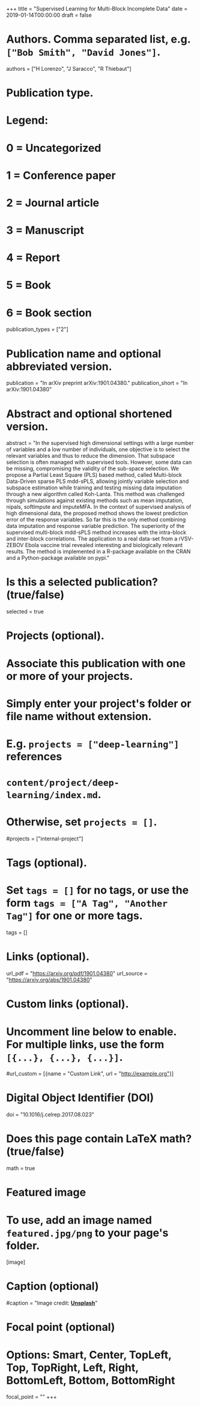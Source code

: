 +++
title = "Supervised Learning for Multi-Block Incomplete Data"
date = 2019-01-14T00:00:00
draft = false

# Authors. Comma separated list, e.g. `["Bob Smith", "David Jones"]`.
authors = ["H Lorenzo", "J Saracco", "R Thiebaut"]

# Publication type.
# Legend:
# 0 = Uncategorized
# 1 = Conference paper
# 2 = Journal article
# 3 = Manuscript
# 4 = Report
# 5 = Book
# 6 = Book section
publication_types = ["2"]

# Publication name and optional abbreviated version.
publication = "In arXiv preprint arXiv:1901.04380."
publication_short = "In arXiv:1901.04380"

# Abstract and optional shortened version.
abstract = "In the supervised high dimensional settings with a large number of variables and a low number of individuals, one objective is to select the relevant variables and thus to reduce the dimension. That subspace selection is often managed with supervised tools. However, some data can be missing, compromising the validity of the sub-space selection. We propose a Partial Least Square (PLS) based method, called Multi-block Data-Driven sparse PLS mdd-sPLS, allowing jointly variable selection and subspace estimation while training and testing missing data imputation through a new algorithm called Koh-Lanta. This method was challenged through simulations against existing methods such as mean imputation, nipals, softImpute and imputeMFA. In the context of supervised analysis of high dimensional data, the proposed method shows the lowest prediction error of the response variables. So far this is the only method combining data imputation and response variable prediction. The superiority of the supervised multi-block mdd-sPLS method increases with the intra-block and inter-block correlations. The application to a real data-set from a rVSV-ZEBOV Ebola vaccine trial revealed interesting and biologically relevant results. The method is implemented in a R-package available on the CRAN and a Python-package available on pypi."

# Is this a selected publication? (true/false)
selected = true

# Projects (optional).
#   Associate this publication with one or more of your projects.
#   Simply enter your project's folder or file name without extension.
#   E.g. `projects = ["deep-learning"]` references 
#   `content/project/deep-learning/index.md`.
#   Otherwise, set `projects = []`.
#projects = ["internal-project"]

# Tags (optional).
#   Set `tags = []` for no tags, or use the form `tags = ["A Tag", "Another Tag"]` for one or more tags.
tags = []

# Links (optional).
url_pdf = "https://arxiv.org/pdf/1901.04380"
url_source = "https://arxiv.org/abs/1901.04380"

# Custom links (optional).
#   Uncomment line below to enable. For multiple links, use the form `[{...}, {...}, {...}]`.
#url_custom = [{name = "Custom Link", url = "http://example.org"}]

# Digital Object Identifier (DOI)
doi = "10.1016/j.celrep.2017.08.023"

# Does this page contain LaTeX math? (true/false)
math = true

# Featured image
# To use, add an image named `featured.jpg/png` to your page's folder. 
[image]
  # Caption (optional)
  #caption = "Image credit: [**Unsplash**](https://unsplash.com/photos/pLCdAaMFLTE)"

  # Focal point (optional)
  # Options: Smart, Center, TopLeft, Top, TopRight, Left, Right, BottomLeft, Bottom, BottomRight
  focal_point = ""
+++
